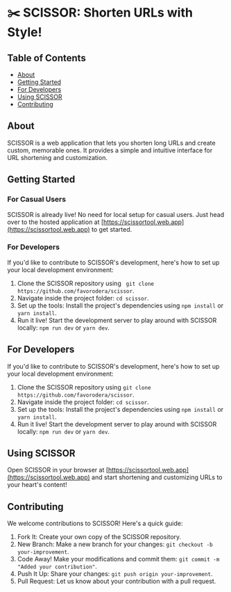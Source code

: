 # ✂️ SCISSOR: Shorten URLs with Style!

## Table of Contents

- [About](#about)
- [Getting Started](#getting-started)
- [For Developers](#for-developers)
- [Using SCISSOR](#using-scissor)
- [Contributing](#contributing)

## About

SCISSOR is a web application that lets you shorten long URLs and create custom, memorable ones. It provides a simple and intuitive interface for URL shortening and customization.

## Getting Started

### For Casual Users

SCISSOR is already live! No need for local setup for casual users. Just head over to the hosted application at [https://scissortool.web.app](https://scissortool.web.app) to get started.

### For Developers

If you'd like to contribute to SCISSOR's development, here's how to set up your local development environment:

1. Clone the SCISSOR repository using ` git clone https://github.com/favorodera/scissor`.
2. Navigate inside the project folder: `cd scissor`.
3. Set up the tools: Install the project's dependencies using `npm install` or `yarn install`.
4. Run it live! Start the development server to play around with SCISSOR locally: `npm run dev` or `yarn dev`.

## For Developers

If you'd like to contribute to SCISSOR's development, here's how to set up your local development environment:

1. Clone the SCISSOR repository using `git clone https://github.com/favorodera/scissor`.
2. Navigate inside the project folder: `cd scissor`.
3. Set up the tools: Install the project's dependencies using `npm install` or `yarn install`.
4. Run it live! Start the development server to play around with SCISSOR locally: `npm run dev` or `yarn dev`.

## Using SCISSOR

Open SCISSOR in your browser at [https://scissortool.web.app](https://scissortool.web.app) and start shortening and customizing URLs to your heart's content!

## Contributing

We welcome contributions to SCISSOR! Here's a quick guide:

1. Fork It: Create your own copy of the SCISSOR repository.
2. New Branch: Make a new branch for your changes: `git checkout -b your-improvement`.
3. Code Away! Make your modifications and commit them: `git commit -m "Added your contribution"`.
4. Push It Up: Share your changes: `git push origin your-improvement`.
5. Pull Request: Let us know about your contribution with a pull request.
